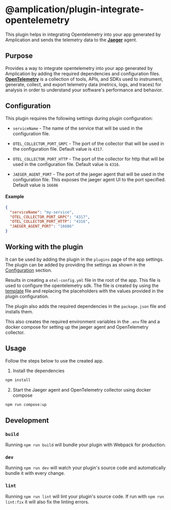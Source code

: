 # @amplication/plugin-integrate-opentelemetry

<!-- [![NPM Downloads](https://img.shields.io/npm/dt/@amplication/plugin-auth-basic)](https://www.npmjs.com/package/@amplication/plugin-auth-basic) -->

This plugin helps in integrating Opentelemetry into your app generated by Amplication and sends the telemetry data to the [**Jaeger**](https://www.jaegertracing.io/docs/1.21/opentelemetry/) agent.

## Purpose

Provides a way to integrate opentelemetry into your app generated by Amplication by adding the required dependencies and configuration files. [**OpenTelemetry**](https://opentelemetry.io/) is a collection of tools, APIs, and SDKs used to instrument, generate, collect, and export telemetry data (metrics, logs, and traces) for analysis in order to understand your software's performance and behavior.

## Configuration

This plugin requires the following settings during plugin configuration:

- `serviceName` - The name of the service that will be used in the configuration file.

- `OTEL_COLLECTOR_PORT_GRPC` - The port of the collector that will be used in the configuration file. Default value is `4317`.

- `OTEL_COLLECTOR_PORT_HTTP` - The port of the collector for http that will be used in the configuration file. Default value is `4316`.

- `JAEGER_AGENT_PORT` - The port of the jaeger agent that will be used in the configuration file. This exposes the jaeger agent UI to the port specified. Default value is `16686`

#### Example

```json
{
  "serviceName": "my-service",
  "OTEL_COLLECTOR_PORT_GRPC": "4317",
  "OTEL_COLLECTOR_PORT_HTTP": "4316",
  "JAEGER_AGENT_PORT": "16686"
}
```

## Working with the plugin

It can be used by adding the plugin in the `plugins` page of the app settings. The plugin can be added by providing the settings as shown in the [Configuration](#configuration) section.

Results in creating a `otel-config.yml` file in the root of the app. This file is used to configure the opentelemetry sdk. The file is created by using the [template](./src/static/otel-config.yml) file and replacing the placeholders with the values provided in the plugin configuration.

The plugin also adds the required dependencies in the `package.json` file and installs them.

This also creates the required environment variables in the `.env` file and a docker compose for setting up the jaeger agent and OpenTelemetry collector.

## Usage

Follow the steps below to use the created app.

1. Install the dependencies

```bash
npm install
```

2. Start the Jaeger agent and OpenTelemetry collector using docker compose

```bash
npm run compose:up
```

## Development

### `build`

Running `npm run build` will bundle your plugin with Webpack for production.

### `dev`

Running `npm run dev` will watch your plugin's source code and automatically bundle it with every change.

### `lint`

Running `npm run lint` will lint your plugin's source code. If run with `npm run lint:fix` it will also fix the linting errors.
